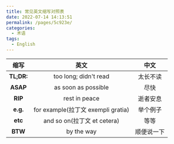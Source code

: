 ```yaml
---
title: 常见英文缩写对照表
date: 2022-07-14 14:13:51
permalink: /pages/5c923e/
categories:
  - 术语
tags:
  - English
---
```


|    缩写    |                英文                |    中文    |
| :--------: | :--------------------------------: | :--------: |
| **TL;DR:** |       too long; didn't read        |  太长不读  |
|  **ASAP**  |        as soon as possible         |    尽快    |
|  **RIP**   |           rest in peace            |  逝者安息  |
|  **e.g.**  | for example(拉丁文 exempli gratia) |  举个例子  |
|  **etc**   |    and so on(拉丁文 et cetera)     |    等等    |
|  **BTW**   |             by the way             | 顺便说一下 |

<!-- more -->
